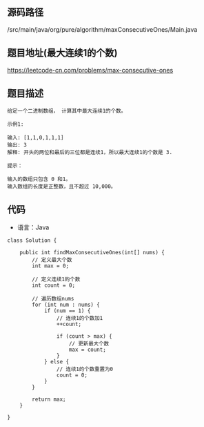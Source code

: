 ## 源码路径

/src/main/java/org/pure/algorithm/maxConsecutiveOnes/Main.java

## 题目地址(最大连续1的个数)

https://leetcode-cn.com/problems/max-consecutive-ones

## 题目描述

```
给定一个二进制数组， 计算其中最大连续1的个数。

示例1:

输入: [1,1,0,1,1,1]
输出: 3
解释: 开头的两位和最后的三位都是连续1，所以最大连续1的个数是 3.

提示：

输入的数组只包含 0 和1。
输入数组的长度是正整数，且不超过 10,000。
```

## 代码

- 语言：Java

```
class Solution {

    public int findMaxConsecutiveOnes(int[] nums) {
        // 定义最大个数
        int max = 0;

        // 定义连续1的个数
        int count = 0;

        // 遍历数组nums
        for (int num : nums) {
            if (num == 1) {
                // 连续1的个数加1
                ++count;

                if (count > max) {
                    // 更新最大个数
                    max = count;
                }
            } else {
                // 连续1的个数重置为0
                count = 0;
            }
        }

        return max;
    }

}
```